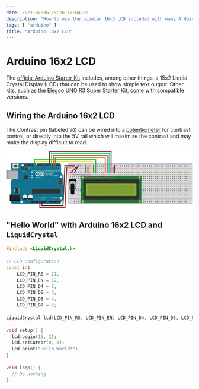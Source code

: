 ```yaml
---
date: 2021-02-06T19:26:12-04:00
description: "How to use the popular 16x3 LCD included with many Arduino kits"
tags: [ "arduino" ]
title: "Arduino 16x2 LCD"
---
```


# Arduino 16x2 LCD

The [official Arduino Starter Kit](https://store.arduino.cc/usa/arduino-starter-kit) includes, among other things, a 15x2 Liquid Crystal Display (LCD) that can be used to show simple text output. Other kits, such as the [Elegoo UNO R3 Super Starter  Kit](https://www.elegoo.com/collections/uno-r3-starter-kits/products/elegoo-uno-project-super-starter-kit), come with compatible versions.

## Wiring the Arduino 16x2 LCD

The Contrast pin (labeled `VO`) can be wired into a [potentiometer](https://en.wikipedia.org/wiki/Potentiometer) for contrast control, or directly into the 5V rail which will maximize the contrast and may make the display difficult to read.

![wiring diagram](/img/arduino-lcd-16x2-wiring-diagram.svg)

## "Hello World" with Arduino 16x2 LCD and `LiquidCrystal`

```cpp
#include <LiquidCrystal.h>

// LCD Configuration
const int
	LCD_PIN_RS = 11,
	LCD_PIN_EN = 12,
	LCD_PIN_D4 = 2,
	LCD_PIN_D5 = 3,
	LCD_PIN_D6 = 4,
	LCD_PIN_D7 = 5;

LiquidCrystal lcd(LCD_PIN_RS, LCD_PIN_EN, LCD_PIN_D4, LCD_PIN_D5, LCD_PIN_D6, LCD_PIN_D7);

void setup() {
  lcd.begin(16, 2);
  lcd.setCursor(0, 0);
  lcd.print("Hello World!");
}

void loop() {
  // Do nothing
}
```
